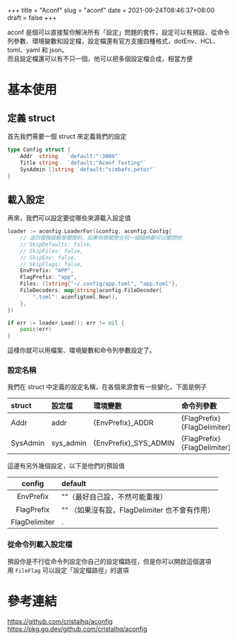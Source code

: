 +++
title = "Aconf"
slug = "aconf"
date = 2021-09-24T08:46:37+08:00
draft = false
+++

aconf 是個可以直接幫你解決所有「設定」問題的套件，設定可以有預設、從命令列參數、環境變數和設定檔，設定檔還有官方支援四種格式，dotEnv、HCL、toml、yaml 和 json。  
而且設定檔還可以有不只一個，他可以把多個設定檔合成，相當方便  

# 基本使用

## 定義 struct
首先我們需要一個 struct 來定義我們的設定  

```go
type Config struct {
	Addr  string   `default:":3000"`
	Title string   `default:"Aconf Testing"`
	SysAdmin []string `default:"simbafs,peter"`
}
```

## 載入設定
再來，我們可以設定要從哪些來源載入設定值  

```go
loader := aconfig.LoaderFor(&config, aconfig.Config{
	// 這四個預設都是關閉的，如果你想關閉任何一個隨時都可以關閉他
	// SkipDefaults: false,
	// SkipFiles: false,
	// SkipEnv: false,
	// SkipFlags: false,
	EnvPrefix: "APP",
	FlagPrefix: "app",
	Files: []string{"~/.config/app.toml", "app.toml"},
	FileDecoders: map[string]aconfig.FileDecoder{
		".toml": aconfigtoml.New(),
	},
})

if err := loader.Load(); err != nil {
	panic(err)
}

```

這樣你就可以用檔案、環境變數和命令列參數設定了。  

### 設定名稱
我們在 struct 中定義的設定名稱，在各個來源會有一些變化，下面是例子  

| struct   | 設定檔    | 環境變數              | 命令列參數                           |
| :---     | :---      | :---                  | :---                                 |
| Addr     | addr      | {EnvPrefix}_ADDR      | {FlagPrefix}{FlagDelimiter}attr      |
| SysAdmin | sys_admin | {EnvPrefix}_SYS_ADMIN | {FlagPrefix}{FlagDelimiter}sys_admin |

這邊有另外幾個設定，以下是他們的預設值  

| config        | default                                        |
| :---:         | :---                                           |
| EnvPrefix     | ""（最好自己設，不然可能重複）                 |
| FlagPrefix    | ""  （如果沒有設，FlagDelimiter 也不會有作用） |
| FlagDelimiter | .                                              |

### 從命令列載入設定檔
預設你是不行從命令列設定你自己的設定檔路徑，但是你可以開啟這個選項  
用 `FileFlag` 可以設定「設定檔路徑」的選項  

# 參考連結
https://github.com/cristalhq/aconfig  
https://pkg.go.dev/github.com/cristalhq/aconfig  
